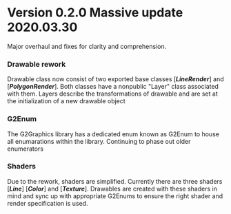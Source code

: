 # Version 0.2.0 Massive update 2020.03.30

Major overhaul and fixes for clarity and comprehension.

### Drawable rework

Drawable class now consist of two exported base classes [***LineRender***] and [***PolygonRender***]. Both classes have a nonpublic "Layer" class associated with them. Layers describe the transformations of drawable and are set at the initialization of a new drawable object

### G2Enum

The G2Graphics library has a dedicated enum known as G2Enum to house all enumarations within the library. Continuing to phase out older enumerators

### Shaders

Due to the rework, shaders are simplified. Currently there are three shaders
[***Line***] [***Color***] and [***Texture***]. Drawables are created with these shaders in mind and sync up with appropriate G2Enums to ensure the right shader and render specification is used.